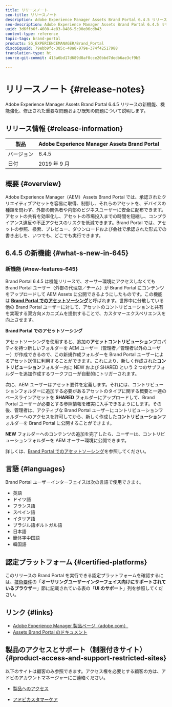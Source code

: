```yaml
---
title: リリースノート
seo-title: リリースノート
description: Adobe Experience Manager Assets Brand Portal 6.4.5 リリースの新機能、機能強化、修正された重要な問題および既知の問題について説明します。
seo-description: Adobe Experience Manager Assets Brand Portal 6.4.5 リリースの機能強化、修正された重要な問題および既知の問題について説明します。
uuid: 3d6ffb6f-4608-4e83-8486-5c90e06cdb43
content-type: reference
topic-tags: brand-portal
products: SG_EXPERIENCEMANAGER/Brand_Portal
discoiquuid: 79ebb9fc-385c-48a8-979e-374f42517988
translation-type: ht
source-git-commit: 413a6bd17d689d0af0cce20bbd7dedb6ae3cf9b5

---
```



# リリースノート {#release-notes}

Adobe Experience Manager Assets Brand Portal 6.4.5 リリースの新機能、機能強化、修正された重要な問題および既知の問題について説明します。

## リリース情報 {#release-information}

| 製品 | Adobe Experience Manager Assets Brand Portal |
|---|---|
| バージョン | 6.4.5 |
| 日付 | 2019 年 9 月 |

## 概要 {#overview}

Adobe Experience Manager（AEM）Assets Brand Portal では、承認されたクリエイティブアセットを容易に取得、制御し、それらのアセットを、デバイスの種類を問わず、外部の関係者や内部のビジネスユーザーに安全に配布できます。アセットの共有を効率化し、アセットの市場投入までの時間を短縮し、コンプライアンス違反や不正アクセスのリスクを低減できます。Brand Portal では、アセットの参照、検索、プレビュー、ダウンロードおよび会社で承認された形式での書き出しを、いつでも、どこでも実行できます。

## 6.4.5 の新機能 {#what-s-new-in-645}

### 新機能 {#new-features-645}

Brand Portal 6.4.5 は機能リリースで、オーサー環境にアクセスしなくても Brand Portal ユーザー（外部の代理店／チーム）が Brand Portal にコンテンツをアップロードして AEM Assets に公開できるようにしたものです。この機能は **[Brand Portal でのアセットソーシング](brand-portal-overiew-using-asset-sourcing.md)**&#x200B;と呼ばれます。世界中に分散している他の Brand Portal ユーザーに対して、アセットのコントリビューションと共有を実現する双方向メカニズムを提供することで、カスタマーエクスペリエンスを向上させます。

**Brand Portal でのアセットソーシング**

アセットソーシングを使用すると、追加の&#x200B;**アセットコントリビューション**&#x200B;プロパティを持つ新しいフォルダーを AEM ユーザー（管理者／管理者以外のユーザー）が作成できるので、この新規作成フォルダーを Brand Portal ユーザーによるアセット送信に利用することができます。これにより、新しく作成された&#x200B;**コントリビューション**&#x200B;フォルダー内に NEW および SHARED という 2 つのサブフォルダーを追加作成するワークフローが自動的にトリガーされます。

次に、AEM ユーザーはアセット要件を定義します。それには、コントリビューションフォルダーに追加する必要があるアセットのタイプに関する概要と一連のベースラインアセットを **SHARED** フォルダーにアップロードして、Brand Portal ユーザーが必要とする参照情報を確実に入手できるようにします。その後、管理者は、アクティブな Brand Portal ユーザーにコントリビューションフォルダーへのアクセスを許可してから、新しく作成した&#x200B;**コントリビューション**&#x200B;フォルダーを Brand Portal に公開することができます。

**NEW** フォルダーへのコンテンツの追加を完了したら、ユーザーは、コントリビューションフォルダーを AEM オーサー環境に公開できます。

詳しくは、[Brand Portal でのアセットソーシング](brand-portal-asset-sourcing.md)を参照してください。

## 言語 {#languages}

Brand Portal ユーザーインターフェイスは次の言語で使用できます。

* 英語
* ドイツ語
* フランス語
* スペイン語
* イタリア語
* ブラジル語ポルトガル語
* 日本語
* 簡体字中国語
* 韓国語

## 認定プラットフォーム {#certified-platforms}

このリリースの Brand Portal を実行できる認定プラットフォームを確認するには、[技術要件](https://helpx.adobe.com/jp/experience-manager/6-4/sites/deploying/using/technical-requirements.html)の「**オーサリングユーザーインターフェイス向けにサポートされているブラウザー**」節に記載されている表の「**UI のサポート**」列を参照してください。

## リンク {#links}

* [Adobe Experience Manager 製品ページ（adobe.com）](http://www.adobe.com/jp/marketing-cloud/experience-manager.html)
* [Assets Brand Portal のドキュメント](https://helpx.adobe.com/jp/experience-manager/brand-portal/user-guide.html)

## 製品のアクセスとサポート（制限付きサイト）{#product-access-and-support-restricted-sites}

以下のサイトは顧客のみ参照できます。アクセス権を必要とする顧客の方は、アドビのアカウントマネージャーにご連絡ください。

* [](https://daycare.day.com) [製品へのアクセス](https://login.marketing.adobe.com)

* [アドビカスタマーケア](https://helpx.adobe.com/jp/contact.html)
